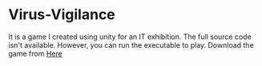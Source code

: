 # Virus-Vigilance
It is a game I created using unity for an IT exhibition. The full source code isn't available. However, you can run the executable to play. Download the game from 
[Here](https://drive.google.com/file/d/1JGvsTcAMDSgG3nws-3aWiS_6NNZWVZnD/view?usp=sharing)

